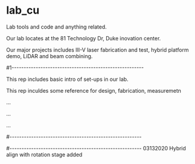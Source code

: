 # lab_cu
Lab tools and code and anything related.

Our lab locates at the 81 Technology Dr, Duke inovation center.

Our major projects includes III-V laser fabrication and test, hybrid platform demo, LiDAR and beam combining.

#1-------------------------------------------------------

This rep includes basic intro of set-ups in our lab.

This rep inculdes some reference for design, fabrication, measuremetn

...

...

...

#-------------------------------------------------------


#-------------------------------------------------------
03132020
Hybrid align with rotation stage added 
